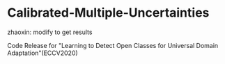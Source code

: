 # Calibrated-Multiple-Uncertainties

zhaoxin: modify to get results

Code Release for "Learning to Detect Open Classes for Universal Domain Adaptation"(ECCV2020)

